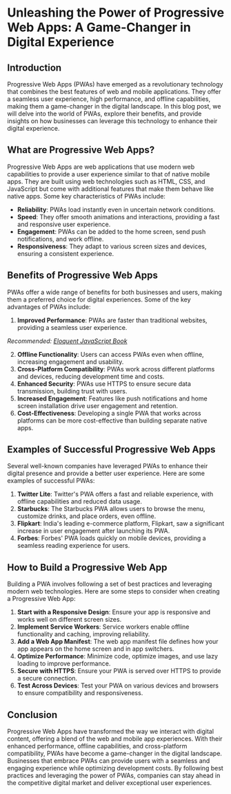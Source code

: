 # Unleashing the Power of Progressive Web Apps: A Game-Changer in Digital Experience

## Introduction

Progressive Web Apps (PWAs) have emerged as a revolutionary technology that combines the best features of web and mobile applications. They offer a seamless user experience, high performance, and offline capabilities, making them a game-changer in the digital landscape. In this blog post, we will delve into the world of PWAs, explore their benefits, and provide insights on how businesses can leverage this technology to enhance their digital experience.

## What are Progressive Web Apps?

Progressive Web Apps are web applications that use modern web capabilities to provide a user experience similar to that of native mobile apps. They are built using web technologies such as HTML, CSS, and JavaScript but come with additional features that make them behave like native apps. Some key characteristics of PWAs include:

- **Reliability**: PWAs load instantly even in uncertain network conditions.
- **Speed**: They offer smooth animations and interactions, providing a fast and responsive user experience.
- **Engagement**: PWAs can be added to the home screen, send push notifications, and work offline.
- **Responsiveness**: They adapt to various screen sizes and devices, ensuring a consistent experience.

## Benefits of Progressive Web Apps

PWAs offer a wide range of benefits for both businesses and users, making them a preferred choice for digital experiences. Some of the key advantages of PWAs include:

1. **Improved Performance**: PWAs are faster than traditional websites, providing a seamless user experience.

*Recommended: <a href="https://amazon.com/dp/B07C3KLQWX?tag=aiblogcontent-20" target="_blank" rel="nofollow sponsored">Eloquent JavaScript Book</a>*

2. **Offline Functionality**: Users can access PWAs even when offline, increasing engagement and usability.
3. **Cross-Platform Compatibility**: PWAs work across different platforms and devices, reducing development time and costs.
4. **Enhanced Security**: PWAs use HTTPS to ensure secure data transmission, building trust with users.
5. **Increased Engagement**: Features like push notifications and home screen installation drive user engagement and retention.
6. **Cost-Effectiveness**: Developing a single PWA that works across platforms can be more cost-effective than building separate native apps.

## Examples of Successful Progressive Web Apps

Several well-known companies have leveraged PWAs to enhance their digital presence and provide a better user experience. Here are some examples of successful PWAs:

1. **Twitter Lite**: Twitter's PWA offers a fast and reliable experience, with offline capabilities and reduced data usage.
2. **Starbucks**: The Starbucks PWA allows users to browse the menu, customize drinks, and place orders, even offline.
3. **Flipkart**: India's leading e-commerce platform, Flipkart, saw a significant increase in user engagement after launching its PWA.
4. **Forbes**: Forbes' PWA loads quickly on mobile devices, providing a seamless reading experience for users.

## How to Build a Progressive Web App

Building a PWA involves following a set of best practices and leveraging modern web technologies. Here are some steps to consider when creating a Progressive Web App:

1. **Start with a Responsive Design**: Ensure your app is responsive and works well on different screen sizes.
2. **Implement Service Workers**: Service workers enable offline functionality and caching, improving reliability.
3. **Add a Web App Manifest**: The web app manifest file defines how your app appears on the home screen and in app switchers.
4. **Optimize Performance**: Minimize code, optimize images, and use lazy loading to improve performance.
5. **Secure with HTTPS**: Ensure your PWA is served over HTTPS to provide a secure connection.
6. **Test Across Devices**: Test your PWA on various devices and browsers to ensure compatibility and responsiveness.

## Conclusion

Progressive Web Apps have transformed the way we interact with digital content, offering a blend of the web and mobile app experiences. With their enhanced performance, offline capabilities, and cross-platform compatibility, PWAs have become a game-changer in the digital landscape. Businesses that embrace PWAs can provide users with a seamless and engaging experience while optimizing development costs. By following best practices and leveraging the power of PWAs, companies can stay ahead in the competitive digital market and deliver exceptional user experiences.